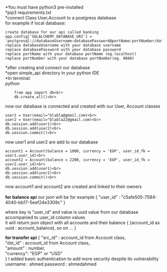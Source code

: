 *You must have python3 pre-installed<br>
*pip3 requirements.txt<br>
*connect Class User,Account to a postgress database<br>
for example if local database:

	create database for our api called banking
	app.config['SQLALCHEMY_DATABASE_URI'] = 'postgresql://databaseUsername:databasePassword@portName:portNumber/databaseName'
	replace databaseUsername with your database username
	replace databasePassword with your database password
	replace portName with your database portName (eg.localhost)
	replace portNumber with your database portNumber(eg. 8080)
*after creating and connect our database<br>
*open simple_api directory in your python IDE<br>
*In terminal:<br>
	python<br>
	
		from app import db<br>
		db.create_all()<br>
now our database is connected and created with our User, Account classes<br>

	user1 = User(email="blabla@gmail.com)<br>
	user2 = User(email="blabla22@gmail.com)<br>
	db.session.add(user1)<br>
	db.session.add(user2)<br>
	db.session.commit()<br>
now user1 and user2 are add to our database<br>

	account1 = Account(balance = 1000, currency = 'EGP', user_id_fk = user1.user_id)<br>
	account2 = Account(balance = 2200, currency = 'EGP', user_id_fk = user2.user_id)<br>
	db.session.add(user1)<br>
	db.session.add(user2)<br>
	db.session.commit()<br>
now account1 and account2 are created and linked to their owners<br>
<br>
******for balance api******
our json will be
for example
{
    "user_id" : "c5afe505-7584-4040-bb17-5eef24e3309c"
}<br>

where key is "user_id" and value is uuid value from our database accompanied to user_id column values<br>
it will return json object with all accounts and their balance
{
	(account_id as uuid : account_balance),
	so on ...
}
<br>

******for transfer api******
{
    "src_id" : account_id from Account class,<br>
    "dst_id" : account_id from Account class,<br>
    "amount" : number,<br>
    "currency": "EGP" or "USD"<br>
}
I added basic authentication to add more security despite its vulnerability<br>
username : ahmed 
password : ahmedahmed
